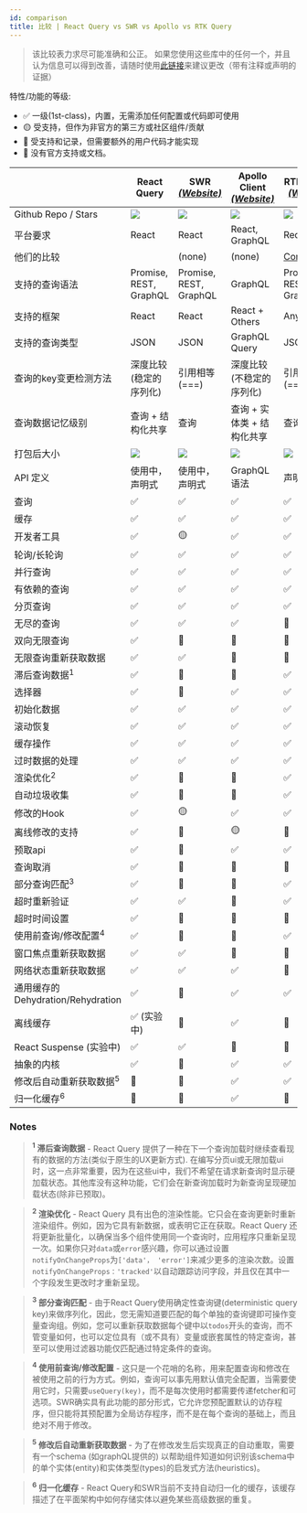 ```yaml
---
id: comparison
title: 比较 | React Query vs SWR vs Apollo vs RTK Query
---
```


> 该比较表力求尽可能准确和公正。 如果您使用这些库中的任何一个，并且认为信息可以得到改善，请随时使用[此链接](https://github.com/tannerlinsley/react-query/edit/master/docs/src/pages/comparison.md)来建议更改（带有注释或声明的证据）

特性/功能的等级:

- ✅ 一级(1st-class)，内置，无需添加任何配置或代码即可使用
- 🟡 受支持，但作为非官方的第三方或社区组件/贡献
- 🔶 受支持和记录，但需要额外的用户代码才能实现
- 🛑 没有官方支持或文档。

|                                                    | React Query                              | SWR [_(Website)_][swr]     | Apollo Client [_(Website)_][apollo]   | RTK-Query [_(Website)_][rtk-query]   |
| -------------------------------------------------- | ---------------------------------------- | -------------------------- | ------------------------------------- | ------------------------------------ |
| Github Repo / Stars                    | [![][stars-react-query]][gh-react-query] | [![][stars-swr]][gh-swr]   | [![][stars-apollo]][gh-apollo]        | [![][stars-rtk-query]][gh-rtk-query] |
| 平台要求                                 | React                                    | React                      | React, GraphQL                        | Redux                   |
| 他们的比较                               |                                          | (none)                     | (none)                                | [Comparison][rtk-query-comparison]  |
| 支持的查询语法                            | Promise, REST, GraphQL                   | Promise, REST, GraphQL     | GraphQL                               | Promise, REST, GraphQL                |
| 支持的框架                               | React                                    | React                      | React + Others                        | Any                    |
| 支持的查询类型                            | JSON                                     | JSON                       | GraphQL Query                         | JSON                   |
| 查询的key变更检测方法                     | 深度比较 (稳定的序列化)                      | 引用相等 (===)              | 深度比较 (不稳定的序列化)                 | 引用相等 (===)                  |
| 查询数据记忆级别                          | 查询 + 结构化共享                           | 查询                       | 查询 + 实体类 + 结构化共享                | 查询                      |
| 打包后大小                                | [![][bp-react-query]][bpl-react-query]   | [![][bp-swr]][bpl-swr]     | [![][bp-apollo]][bpl-apollo]          | [![][bp-rtk-query]][bpl-rtk-query] |
| API 定义                                 | 使用中，声明式                             | 使用中，声明式                | GraphQL 语法                          | 声明式                     |
| 查询                                     | ✅                                       | ✅                         | ✅                                    | ✅                                   |
| 缓存                                     | ✅                                       | ✅                         | ✅                                    | ✅                                   |
| 开发者工具                                | ✅                                       | 🟡                         | ✅                                    | ✅                                   |
| 轮询/长轮询                               | ✅                                       | ✅                         | ✅                                    | ✅                                   |
| 并行查询                                  | ✅                                       | ✅                         | ✅                                    | ✅                                   |
| 有依赖的查询                               | ✅                                       | ✅                         | ✅                                    | ✅                                   |
| 分页查询                                  | ✅                                       | ✅                         | ✅                                    | ✅                                   |
| 无尽的查询                                | ✅                                       | ✅                         | ✅                                    | 🛑                                   |
| 双向无限查询                              | ✅                                       | 🔶                         | 🔶                                    | 🛑                                   |
| 无限查询重新获取数据                           | ✅                                       | ✅                         | 🛑                                    | 🛑                                   |
| 滞后查询数据<sup>1</sup>                  | ✅                                       | 🛑                         | 🛑                                    | ✅                                   |
| 选择器                                   | ✅                                       | 🛑                         | ✅                                    | ✅                                   |
| 初始化数据                                | ✅                                       | ✅                         | ✅                                    | ✅                                   |
| 滚动恢复                                  | ✅                                       | ✅                         | ✅                                    | ✅                                   |
| 缓存操作                                  | ✅                                       | ✅                         | ✅                                    | ✅                                   |
| 过时数据的处理                             | ✅                                       | ✅                         | ✅                                    | ✅                                   |
| 渲染优化<sup>2</sup>                      | ✅                                       | 🛑                         | 🛑                                    | ✅                                   |
| 自动垃圾收集                              | ✅                                       | 🛑                         | 🛑                                    | ✅                                   |
| 修改的Hook                               | ✅                                       | 🟡                         | ✅                                    | ✅                                   |
| 离线修改的支持                             | ✅                                       | 🛑                         | 🟡                                    | 🛑                                   |
| 预取api                                  | ✅                                       | 🔶                         | ✅                                    | ✅                                   |
| 查询取消                                 | ✅                                       | 🛑                         | 🛑                                    | 🛑                                   |
| 部分查询匹配<sup>3</sup>                  | ✅                                       | 🛑                         | 🛑                                    | ✅                                   |
| 超时重新验证                              | ✅                                       | ✅                         | 🛑                                    | ✅                                   |
| 超时时间设置                              | ✅                                       | 🛑                         | 🛑                                    | 🛑                                   |
| 使用前查询/修改配置<sup>4</sup>            | ✅                                       | 🛑                         | 🛑                                    | ✅                                   |
| 窗口焦点重新获取数据                           | ✅                                       | ✅                         | 🛑                                    | 🛑                                   |
| 网络状态重新获取数据                           | ✅                                       | ✅                         | ✅                                    | 🛑                                   |
| 通用缓存的Dehydration/Rehydration         | ✅                                       | 🛑                         | ✅                                    | ✅                                   |
| 离线缓存                                  | ✅ (实验中)                               | 🛑                         | ✅                                    | 🔶                                   |
| React Suspense (实验中)                   | ✅                                       | ✅                         | 🛑                                    | 🛑                                   |
| 抽象的内核                                | ✅                                       | 🛑                         | ✅                                    | ✅                                   |
| 修改后自动重新获取数据<sup>5</sup>              | 🔶                                       | 🔶                         | ✅                                    | ✅                                   |
| 归一化缓存<sup>6</sup>                     | 🛑                                       | 🛑                         | ✅                                    | 🛑                                   |

### Notes

> **<sup>1</sup> 滞后查询数据** - React Query 提供了一种在下一个查询加载时继续查看现有的数据的方法(类似于原生的UX更新方式). 在编写分页ui或无限加载ui时，这一点非常重要，因为在这些ui中，我们不希望在请求新查询时显示硬加载状态。其他库没有这种功能，它们会在新查询加载时为新查询呈现硬加载状态(除非已预取)。

> **<sup>2</sup> 渲染优化** - React Query 具有出色的渲染性能。它只会在查询更新时重新渲染组件。例如，因为它具有新数据，或表明它正在获取。React Query 还将更新批量化，以确保当多个组件使用同一个查询时，应用程序只重新呈现一次。如果你只对`data`或`error`感兴趣，你可以通过设置`notifyOnChangeProps`为`['data'， 'error']`来减少更多的渲染次数。设置`notifyOnChangeProps：'tracked'`以自动跟踪访问字段，并且仅在其中一个字段发生更改时才重新呈现。

> **<sup>3</sup> 部分查询匹配** - 由于React Query使用确定性查询键(deterministic query key)来做序列化，因此，您无需知道要匹配的每个单独的查询键即可操作变量查询组。例如，您可以重新获取数据每个键中以`todos`开头的查询，而不管变量如何，也可以定位具有（或不具有）变量或嵌套属性的特定查询，甚至可以使用过滤器功能仅匹配通过特定条件的查询。

> **<sup>4</sup> 使用前查询/修改配置** - 这只是一个花哨的名称，用来配置查询和修改在被使用之前的行为方式。例如，查询可以事先用默认值完全配置，当需要使用它时，只需要`useQuery(key)`，而不是每次使用时都需要传递fetcher和可选项。SWR确实具有此功能的部分形式，它允许您预配置默认的访存程序，但只能将其预配置为全局访存程序，而不是在每个查询的基础上，而且绝对不用于修改。

> **<sup>5</sup> 修改后自动重新获取数据** - 为了在修改发生后实现真正的自动重取，需要有一个schema (如graphQL提供的) 以帮助组件知道如何识别该schema中的单个实体(entity)和实体类型(types)的启发式方法(heuristics)。

> **<sup>6</sup> 归一化缓存** - React Query和SWR当前不支持自动归一化的缓存，该缓存描述了在平面架构中如何存储实体以避免某些高级数据的重复。

<!-- -->

[bpl-react-query]: https://bundlephobia.com/result?p=react-query
[bp-react-query]: https://badgen.net/bundlephobia/minzip/react-query?label=💾
[gh-react-query]: https://github.com/tannerlinsley/react-query
[stars-react-query]: https://img.shields.io/github/stars/tannerlinsley/react-query?label=%F0%9F%8C%9F

<!-- -->

[swr]: https://github.com/vercel/swr
[bp-swr]: https://badgen.net/bundlephobia/minzip/swr?label=💾
[gh-swr]: https://github.com/vercel/swr
[stars-swr]: https://img.shields.io/github/stars/vercel/swr?label=%F0%9F%8C%9F
[bpl-swr]: https://bundlephobia.com/result?p=swr

<!-- -->

[apollo]: https://github.com/apollographql/apollo-client
[bp-apollo]: https://badgen.net/bundlephobia/minzip/@apollo/client?label=💾
[gh-apollo]: https://github.com/apollographql/apollo-client
[stars-apollo]: https://img.shields.io/github/stars/apollographql/apollo-client?label=%F0%9F%8C%9F
[bpl-apollo]: https://bundlephobia.com/result?p=@apollo/client

<!-- -->

[rtk-query]: https://rtk-query-docs.netlify.app/
[rtk-query-comparison]: https://rtk-query-docs.netlify.app/introduction/comparison
[bp-rtk]: https://badgen.net/bundlephobia/minzip/@reduxjs/toolkit?label=💾
[bp-rtk-query]: https://badgen.net/bundlephobia/minzip/@rtk-incubator/rtk-query?label=💾
[gh-rtk-query]: https://github.com/rtk-incubator/rtk-query
[stars-rtk-query]: https://img.shields.io/github/stars/rtk-incubator/rtk-query?label=%F0%9F%8C%9F
[bpl-rtk]: https://bundlephobia.com/result?p=@reduxjs/toolkit
[bpl-rtk-query]: https://bundlephobia.com/result?p=@rtk-incubator/rtk-query
